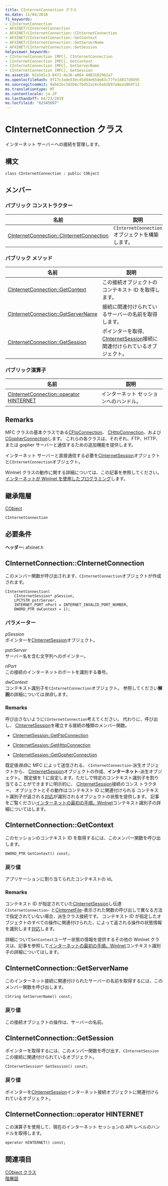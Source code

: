 ```yaml
---
title: CInternetConnection クラス
ms.date: 11/04/2016
f1_keywords:
- CInternetConnection
- AFXINET/CInternetConnection
- AFXINET/CInternetConnection::CInternetConnection
- AFXINET/CInternetConnection::GetContext
- AFXINET/CInternetConnection::GetServerName
- AFXINET/CInternetConnection::GetSession
helpviewer_keywords:
- CInternetConnection [MFC], CInternetConnection
- CInternetConnection [MFC], GetContext
- CInternetConnection [MFC], GetServerName
- CInternetConnection [MFC], GetSession
ms.assetid: 62a5d1c3-8471-4e36-a064-48831829b2a7
ms.openlocfilehash: 9f17c3ade53ec45ddde654e83c77fe1d817d8495
ms.sourcegitcommit: 0ab61bc3d2b6cfbd52a16c6ab2b97a8ea1864f12
ms.translationtype: MT
ms.contentlocale: ja-JP
ms.lasthandoff: 04/23/2019
ms.locfileid: "62345697"
---
```

# <a name="cinternetconnection-class"></a>CInternetConnection クラス

インターネット サーバーへの接続を管理します。

## <a name="syntax"></a>構文

```
class CInternetConnection : public CObject
```

## <a name="members"></a>メンバー

### <a name="public-constructors"></a>パブリック コンストラクター

|名前|説明|
|----------|-----------------|
|[CInternetConnection::CInternetConnection](#cinternetconnection)|`CInternetConnection` オブジェクトを構築します。|

### <a name="public-methods"></a>パブリック メソッド

|名前|説明|
|----------|-----------------|
|[CInternetConnection::GetContext](#getcontext)|この接続オブジェクトのコンテキスト ID を取得します。|
|[CInternetConnection::GetServerName](#getservername)|接続に関連付けられているサーバーの名前を取得します。|
|[CInternetConnection::GetSession](#getsession)|ポインターを取得、 [CInternetSession](../../mfc/reference/cinternetsession-class.md)接続に関連付けられているオブジェクト。|

### <a name="public-operators"></a>パブリック演算子

|名前|説明|
|----------|-----------------|
|[CInternetConnection::operator HINTERNET](#operator_hinternet)|インターネット セッションへのハンドル。|

## <a name="remarks"></a>Remarks

MFC クラスの基本クラスである[CFtpConnection](../../mfc/reference/cftpconnection-class.md)、 [CHttpConnection](../../mfc/reference/chttpconnection-class.md)、および[CGopherConnection](../../mfc/reference/cgopherconnection-class.md)します。 これらの各クラスは、それぞれ、FTP、HTTP、または gopher サーバーと通信するための追加機能を提供します。

インターネット サーバーと直接通信する必要を[CInternetSession](../../mfc/reference/cinternetsession-class.md)オブジェクトと`CInternetConnection`オブジェクト。

WinInet クラスの動作に関する詳細については、この記事を参照してください。[インターネットが WinInet を使用したプログラミング](../../mfc/win32-internet-extensions-wininet.md)します。

## <a name="inheritance-hierarchy"></a>継承階層

[CObject](../../mfc/reference/cobject-class.md)

`CInternetConnection`

## <a name="requirements"></a>必要条件

**ヘッダー:** afxinet.h

##  <a name="cinternetconnection"></a>  CInternetConnection::CInternetConnection

このメンバー関数が呼び出されます、`CInternetConnection`オブジェクトが作成されます。

```
CInternetConnection(
    CInternetSession* pSession,
    LPCTSTR pstrServer,
    INTERNET_PORT nPort = INTERNET_INVALID_PORT_NUMBER,
    DWORD_PTR dwContext = 1);
```

### <a name="parameters"></a>パラメーター

*pSession*<br/>
ポインターを[CInternetSession](../../mfc/reference/cinternetsession-class.md)オブジェクト。

*pstrServer*<br/>
サーバー名を含む文字列へのポインター。

*nPort*<br/>
この接続のインターネットのポートを識別する番号。

*dwContext*<br/>
コンテキスト識別子を`CInternetConnection`オブジェクト。 参照してください**解説**の詳細については*独自*します。

### <a name="remarks"></a>Remarks

呼び出さないように`CInternetConnection`考えてください。 代わりに、呼び出し、 [CInternetSession](../../mfc/reference/cinternetsession-class.md)を確立する接続の種類のメンバー関数。

- [CInternetSession::GetFtpConnection](../../mfc/reference/cinternetsession-class.md#getftpconnection)

- [CInternetSession::GetHttpConnection](../../mfc/reference/cinternetsession-class.md#gethttpconnection)

- [CInternetSession::GetGopherConnection](../../mfc/reference/cinternetsession-class.md#getgopherconnection)

既定値*独自*に MFC によって送信される、 `CInternetConnection`-派生オブジェクトから、 [CInternetSession](../../mfc/reference/cinternetsession-class.md)オブジェクトの作成、**インターネット**-派生オブジェクト。 既定値を 1 に設定します。ただしで特定のコンテキスト識別子を割り当てることができますに明示的に、 [CInternetSession](../../mfc/reference/cinternetsession-class.md#cinternetsession)接続のコンス トラクター。 オブジェクトとその動作はコンテキスト ID に関連付けられる コンテキスト識別子が返される[対応](../../mfc/reference/cinternetsession-class.md#onstatuscallback)が識別されるオブジェクトの状態を提供します。 記事をご覧ください[インターネットの最初の手順。WinInet](../../mfc/wininet-basics.md)コンテキスト識別子の詳細についてはします。

##  <a name="getcontext"></a>  CInternetConnection::GetContext

このセッションのコンテキスト ID を取得するには、このメンバー関数を呼び出します。

```
DWORD_PTR GetContext() const;
```

### <a name="return-value"></a>戻り値

アプリケーションに割り当てられたコンテキストの id。

### <a name="remarks"></a>Remarks

コンテキスト ID が指定されていた[CInternetSession](../../mfc/reference/cinternetsession-class.md)し伝達`CInternetConnection`- と[CInternetFile](../../mfc/reference/cinternetfile-class.md)-表示された関数の呼び出しで異なる方法で指定されていない場合、派生クラス接続です。 コンテキスト ID が指定したオブジェクトのすべての操作に関連付けられた、によって返される操作の状態情報を識別します[対応](../../mfc/reference/cinternetsession-class.md#onstatuscallback)します。

詳細について`GetContext`ユーザー状態の情報を提供するその他の WinInet クラスは、記事を参照して[インターネットの最初の手順。WinInet](../../mfc/wininet-basics.md)コンテキスト識別子の詳細についてはします。

##  <a name="getservername"></a>  CInternetConnection::GetServerName

このインターネット接続に関連付けられたサーバーの名前を取得するには、このメンバー関数を呼び出します。

```
CString GetServerName() const;
```

### <a name="return-value"></a>戻り値

この接続オブジェクトの操作は、サーバーの名前。

##  <a name="getsession"></a>  CInternetConnection::GetSession

ポインターを取得するには、このメンバー関数を呼び出す、`CInternetSession`この接続に関連付けられているオブジェクト。

```
CInternetSession* GetSession() const;
```

### <a name="return-value"></a>戻り値

ポインターを[CInternetSession](../../mfc/reference/cinternetsession-class.md)インターネット接続オブジェクトに関連付けられているオブジェクト。

##  <a name="operator_hinternet"></a>  CInternetConnection::operator HINTERNET

この演算子を使用して、現在のインターネット セッションの API レベルのハンドルを取得します。

```
operator HINTERNET() const;
```

## <a name="see-also"></a>関連項目

[CObject クラス](../../mfc/reference/cobject-class.md)<br/>
[階層図](../../mfc/hierarchy-chart.md)
